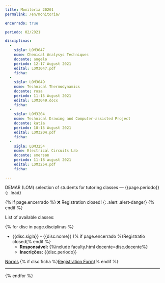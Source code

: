 ```yaml
---
title: Monitoria 20201
permalink: /en/monitoria/

encerrado: true

periodo: 02/2021

disciplinas:
  - 
    sigla: LOM3047
    nome: Chemical Analysys Techniques
    docente: angelo
    periodo: 12-17 August 2021
    edital: LOM3047.pdf
    ficha: 
  - 
    sigla: LOM3049
    nome: Technical Thermodynamics
    docente: rosa
    periodo: 11-15 August 2021
    edital: LOM3049.docx
    ficha: 
  - 
    sigla: LOM3204
    nome: Technical Drawing and Computer-assisted Project
    docente: katia
    periodo: 10-15 August 2021
    edital: LOM3204.pdf
    ficha: 
  - 
    sigla: LOM3254
    nome: Electrical Circuits Lab
    docente: emerson
    periodo: 11-18 august 2021
    edital: LOM3254.pdf
    ficha: 

---
```


DEMAR (LOM) selection of students for tutoring classes &mdash; {{page.periodo}}
{: .lead}

{% if page.encerrado %}
:x: Registration closed!
{: .alert .alert-danger}
{% endif %}

List of available classes:

{% for disc in page.disciplinas %}

- {{disc.sigla}} - {{disc.nome}} {% if page.encerrado %}<span class='badge badge-warning'>Registratio closed</span>{% endif %}
  - **Responsável:** {%include faculty.html docente=disc.docente%}
  - **Inscrições:** {{disc.periodo}}

<div class="btn-group" role="group" aria-label="Monitoria{{disc.sigla}}">
  <a role="button" class="btn btn-primary mr-1" href="{{site.baseurl}}/assets/docs/{{disc.edital}}">Norms</a>
  {% if disc.ficha %}<a role="button" class="btn btn-primary" href="{{site.baseurl}}/assets/docs/{{disc.ficha}}">Registration Form</a>{% endif %}
</div>

---
{% endfor %}
